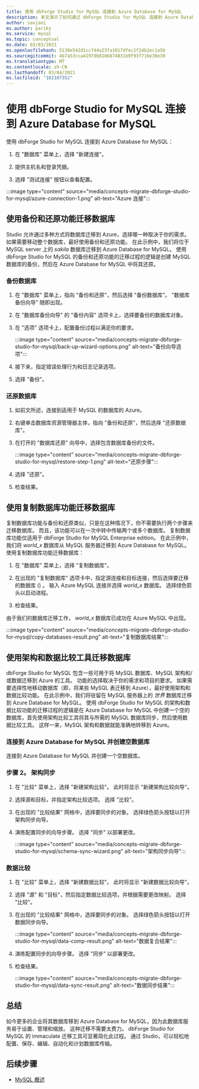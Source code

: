 ```yaml
---
title: 使用 dbForge Studio for MySQL 连接到 Azure Database for MySQL
description: 本文演示了如何通过 dbForge Studio for MySQL 连接到 Azure Database for MySQL Server。
author: savjani
ms.author: pariks
ms.service: mysql
ms.topic: conceptual
ms.date: 03/03/2021
ms.openlocfilehash: 5138e542d1cc744a23fa1017dfec1f24b2ec1a5b
ms.sourcegitcommit: 4b7a53cca4197db8166874831b9f93f716e38e30
ms.translationtype: MT
ms.contentlocale: zh-CN
ms.lasthandoff: 03/04/2021
ms.locfileid: "102107352"
---
```

# <a name="connect-to-azure-database-for-mysql-using-dbforge-studio-for-mysql"></a>使用 dbForge Studio for MySQL 连接到 Azure Database for MySQL

使用 dbForge Studio for MySQL 连接到 Azure Database for MySQL：

1. 在 "数据库" 菜单上，选择 "新建连接"。

2. 提供主机名和登录凭据。

3. 选择 "测试连接" 按钮以查看配置。

:::image type="content" source="media/concepts-migrate-dbforge-studio-for-mysql/azure-connection-1.png" alt-text="Azure 连接":::

## <a name="migrate-a-database-using-the-backup-and-restore-functionality"></a>使用备份和还原功能迁移数据库

Studio 允许通过多种方式将数据库迁移到 Azure，选择哪一种取决于你的需求。 如果需要移动整个数据库，最好使用备份和还原功能。 在此示例中，我们将位于 MySQL server 上的 *sakila* 数据库迁移到 Azure Database for MySQL。 使用 dbForge Studio for MySQL 的备份和还原功能的迁移过程的逻辑是创建 MySQL 数据库的备份，然后在 Azure Database for MySQL 中将其还原。

### <a name="back-up-the-database"></a>备份数据库

1. 在 "数据库" 菜单上，指向 "备份和还原"，然后选择 "备份数据库"。 "数据库备份向导" 随即出现。

2. 在 "数据库备份向导" 的 "备份内容" 选项卡上，选择要备份的数据库对象。

3. 在 "选项" 选项卡上，配置备份过程以满足你的要求。

    :::image type="content" source="media/concepts-migrate-dbforge-studio-for-mysql/back-up-wizard-options.png" alt-text="备份向导选项":::

4. 接下来，指定错误处理行为和日志记录选项。

5. 选择 "备份"。

### <a name="restore-the-database"></a>还原数据库

1. 如前文所述，连接到适用于 MySQL 的数据库的 Azure。

2. 右键单击数据库资源管理器主体，指向 "备份和还原"，然后选择 "还原数据库"。

3. 在打开的 "数据库还原" 向导中，选择包含数据库备份的文件。

    :::image type="content" source="media/concepts-migrate-dbforge-studio-for-mysql/restore-step-1.png" alt-text="还原步骤":::

4. 选择 "还原"。

5. 检查结果。

## <a name="migrate-a-database-using-the-copy-databases-functionality"></a>使用复制数据库功能迁移数据库

复制数据库功能与备份和还原类似，只是在这种情况下，你不需要执行两个步骤来迁移数据库。 而且，该功能可以在一次中转中传输两个或多个数据库。 复制数据库功能仅适用于 dbForge Studio for MySQL Enterprise edition。
在此示例中，我们将 *world_x* 数据库从 MySQL 服务器迁移到 Azure Database for MySQL。
使用复制数据库功能迁移数据库：

1. 在 "数据库" 菜单上，选择 "复制数据库"。 

2. 在出现的 "复制数据库" 选项卡中，指定源连接和目标连接，然后选择要迁移的数据库 () 。 输入 Azure MySQL 连接并选择 *world_x* 数据库。 选择绿色箭头以启动进程。

3. 检查结果。

由于我们的数据库迁移工作， *world_x* 数据库已成功在 Azure MySQL 中出现。

:::image type="content" source="media/concepts-migrate-dbforge-studio-for-mysql/copy-databases-result.png" alt-text="复制数据库结果":::

## <a name="migrate-a-database-using-schema-and-data-compare-tools"></a>使用架构和数据比较工具迁移数据库

dbForge Studio for MySQL 包含一些可用于将 MySQL 数据库、MySQL 架构和/或数据迁移到 Azure 的工具。 功能的选择取决于你的需求和项目的要求。 如果需要选择性地移动数据库（即，将某些 MySQL 表迁移到 Azure），最好使用架构和数据比较功能。
在此示例中，我们将驻留在 MySQL 服务器上的 *世界* 数据库迁移到 Azure Database for MySQL。 使用 dbForge Studio for MySQL 的架构和数据比较功能的迁移过程的逻辑是在 Azure Database for MySQL 中创建一个空的数据库，首先使用架构比较工具将其与所需的 MySQL 数据库同步，然后使用数据比较工具。 这样一来，MySQL 架构和数据就能准确地转移到 Azure。

### <a name="connect-to-azure-database-for-mysql-and-create-an-empty-database"></a>连接到 Azure Database for MySQL 并创建空数据库

连接到 Azure Database for MySQL 并创建一个空数据库。

### <a name="step-2-schema-synchronization"></a>步骤 2。 架构同步

1. 在 "比较" 菜单上，选择 "新建架构比较"。
此时将显示 "新建架构比较向导"。

2. 选择源和目标，并指定架构比较选项。 选择 "比较"。

3. 在出现的 "比较结果" 网格中，选择要同步的对象。 选择绿色箭头按钮以打开架构同步向导。

4. 演练配置同步的向导步骤。 选择 "同步" 以部署更改。

    :::image type="content" source="media/concepts-migrate-dbforge-studio-for-mysql/schema-sync-wizard.png" alt-text="架构同步向导":::

### <a name="data-comparison"></a>数据比较

1. 在 "比较" 菜单上，选择 "新建数据比较"。 此时将显示 "新建数据比较向导"。

2. 选择 "源" 和 "目标"，然后指定数据比较选项，并根据需要更改映射。 选择 "比较"。

3. 在出现的 "比较结果" 网格中，选择要同步的对象。 选择绿色箭头按钮以打开数据同步向导。

    :::image type="content" source="media/concepts-migrate-dbforge-studio-for-mysql/data-comp-result.png" alt-text="数据复合结果":::

4. 演练配置同步的向导步骤。 选择 "同步" 以部署更改。

5. 检查结果。

    :::image type="content" source="media/concepts-migrate-dbforge-studio-for-mysql/data-sync-result.png" alt-text="数据同步结果":::

## <a name="summary"></a>总结

如今更多的企业将其数据库移到 Azure Database for MySQL，因为此数据库服务易于设置、管理和缩放。 这种迁移不需要太费力。 dbForge Studio for MySQL 的 immaculate 迁移工具可显著简化此过程。 通过 Studio，可以轻松地配置、保存、编辑、自动化和计划数据库传输。

## <a name="next-steps"></a>后续步骤
- [MySQL 概述](overview.md)